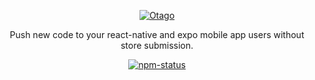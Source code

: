 <p align="center">
  <a href="https://otago.dev">
    <picture>
      <source media="(prefers-color-scheme: dark)" srcset="https://cdn.otago.dev/logo/otago-text-darkmode.png" />
      <source media="(prefers-color-scheme: light)" srcset="https://cdn.otago.dev/logo/otago-text.png" />
      <img alt="Otago" src="https://cdn.otago.dev/logo/otago-text.png" />
    </picture>
  </a>
</p>

<p align="center">
  Push new code to your react-native and expo mobile app users without store
  submission.
</p>

<p align="center">
  <a href="https://www.npmjs.com/package/otago">
    <img alt="npm-status" src="https://img.shields.io/npm/v/otago.svg?style=flat" />
  </a>
</p>
